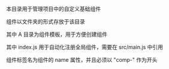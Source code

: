 本目录用于管理项目中的自定义基础组件

组件以文件夹的形式存放于该目录

其中 A 目录为组件模板，用于方便创建组件

其中 index.js 用于自动化注册全局组件，需要在 src/main.js 中引用

组件标签名为组件的 name 属性，并且必须以 "comp-" 作为开头



